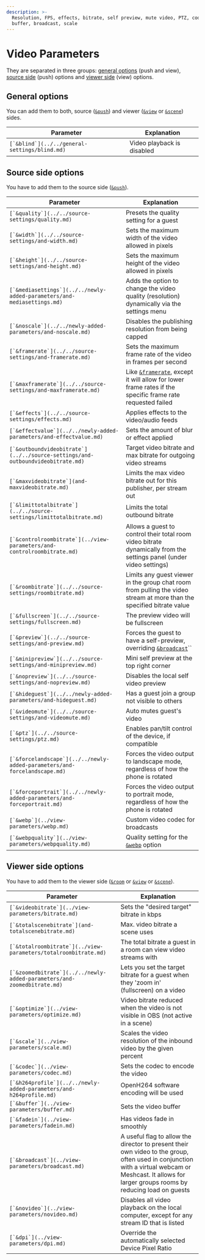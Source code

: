 ```yaml
---
description: >-
  Resolution, FPS, effects, bitrate, self preview, mute video, PTZ, codec,
  buffer, broadcast, scale
---
```


# Video Parameters

They are separated in three groups: [general options](./#general-options) (push and view), [source side](./#source-side-options) (push) options and [viewer side](./#viewer-side-options) (view) options.

## General options

You can add them to both, source ([`&push`](../../source-settings/push.md)) and viewer ([`&view`](../view-parameters/view.md) or [`&scene`](../view-parameters/scene.md)) sides.

| Parameter                                       | Explanation                |
| ----------------------------------------------- | -------------------------- |
| ``[`&blind`](../../general-settings/blind.md)`` | Video playback is disabled |

## Source side options

You have to add them to the source side ([`&push`](../../source-settings/push.md)).

| Parameter                                                                        | Explanation                                                                                                                                         |
| -------------------------------------------------------------------------------- | --------------------------------------------------------------------------------------------------------------------------------------------------- |
| ``[`&quality`](../../source-settings/quality.md)``                               | Presets the quality setting for a guest                                                                                                             |
| ``[`&width`](../../source-settings/and-width.md)``                               | Sets the maximum width of the video allowed in pixels                                                                                               |
| ``[`&height`](../../source-settings/and-height.md)``                             | Sets the maximum height of the video allowed in pixels                                                                                              |
| ``[`&mediasettings`](../../newly-added-parameters/and-mediasettings.md)``        | Adds the option to change the video quality (resolution) dynamically via the settings menu                                                          |
| ``[`&noscale`](../../newly-added-parameters/and-noscale.md)``                    | Disables the publishing resolution from being capped                                                                                                |
| ``[`&framerate`](../../source-settings/and-framerate.md)``                       | Sets the maximum frame rate of the video in frames per second                                                                                       |
| ``[`&maxframerate`](../../source-settings/and-maxframerate.md)``                 | Like [`&framerate`](../../source-settings/and-framerate.md), except it will allow for lower frame rates if the specific frame rate requested failed |
| ``[`&effects`](../../source-settings/effects.md)``                               | Applies effects to the video/audio feeds                                                                                                            |
| ``[`&effectvalue`](../../newly-added-parameters/and-effectvalue.md)``            | Sets the amount of blur or effect applied                                                                                                           |
| ``[`&outboundvideobitrate`](../../source-settings/and-outboundvideobitrate.md)`` | Target video bitrate and max bitrate for outgoing video streams                                                                                     |
| ``[`&maxvideobitrate`](and-maxvideobitrate.md)``                                 | Limits the max video bitrate out for this publisher, per stream out                                                                                 |
| ``[`&limittotalbitrate`](../../source-settings/limittotalbitrate.md)``           | Limits the total outbound bitrate                                                                                                                   |
| ``[`&controlroombitrate`](../view-parameters/and-controlroombitrate.md)``        | Allows a guest to control their total room video bitrate dynamically from the settings panel (under video settings)                                 |
| ``[`&roombitrate`](../../source-settings/roombitrate.md)``                       | Limits any guest viewer in the group chat room from pulling the video stream at more than the specified bitrate value                               |
| ``[`&fullscreen`](../../source-settings/fullscreen.md)``                         | The preview video will be fullscreen                                                                                                                |
| ``[`&preview`](../../source-settings/and-preview.md)``                           | Forces the guest to have a self-preview, overriding [`&broadcast`](../view-parameters/broadcast.md)``                                               |
| ``[`&minipreview`](../../source-settings/and-minipreview.md)``                   | Mini self preview at the top right corner                                                                                                           |
| ``[`&nopreview`](../../source-settings/and-nopreview.md)``                       | Disables the local self video preview                                                                                                               |
| ``[`&hideguest`](../../newly-added-parameters/and-hideguest.md)``                | Has a guest join a group not visible to others                                                                                                      |
| ``[`&videomute`](../../source-settings/and-videomute.md)``                       | Auto mutes guest's video                                                                                                                            |
| ``[`&ptz`](../../source-settings/ptz.md)``                                       | Enables pan/tilt control of the device, if compatible                                                                                               |
| ``[`&forcelandscape`](../../newly-added-parameters/and-forcelandscape.md)``      | Forces the video output to landscape mode, regardless of how the phone is rotated                                                                   |
| ``[`&forceportrait`](../../newly-added-parameters/and-forceportrait.md)``        | Forces the video output to portrait mode, regardless of how the phone is rotated                                                                    |
| ``[`&webp`](../view-parameters/webp.md)``                                        | Custom video codec for broadcasts                                                                                                                   |
| ``[`&webpquality`](../view-parameters/webpquality.md)``                          | Quality setting for the [`&webp`](../view-parameters/webp.md) option                                                                                |

## **Viewer side options**

You have to add them to the viewer side ([`&room`](../../general-settings/room.md) or [`&view`](../view-parameters/view.md) or [`&scene`](../view-parameters/scene.md)).

| Parameter                                                                 | Explanation                                                                                                                                                                                            |
| ------------------------------------------------------------------------- | ------------------------------------------------------------------------------------------------------------------------------------------------------------------------------------------------------ |
| ``[`&videobitrate`](../view-parameters/bitrate.md)``                      | Sets the "desired target" bitrate in kbps                                                                                                                                                              |
| ``[`&totalscenebitrate`](and-totalscenebitrate.md)``                      | Max. video bitrate a scene uses                                                                                                                                                                        |
| ``[`&totalroombitrate`](../view-parameters/totalroombitrate.md)``         | The total bitrate a guest in a room can view video streams with                                                                                                                                        |
| ``[`&zoomedbitrate`](../../newly-added-parameters/and-zoomedbitrate.md)`` | Lets you set the target bitrate for a guest when they 'zoom in' (fullscreen) on a video                                                                                                                |
| ``[`&optimize`](../view-parameters/optimize.md)``                         | Video bitrate reduced when the video is not visible in OBS (not active in a scene)                                                                                                                     |
| ``[`&scale`](../view-parameters/scale.md)``                               | Scales the video resolution of the inbound video by the given percent                                                                                                                                  |
| ``[`&codec`](../view-parameters/codec.md)``                               | Sets the codec to encode the video                                                                                                                                                                     |
| ``[`&h264profile`](../../newly-added-parameters/and-h264profile.md)``     | OpenH264 software encoding will be used                                                                                                                                                                |
| ``[`&buffer`](../view-parameters/buffer.md)``                             | Sets the video buffer                                                                                                                                                                                  |
| ``[`&fadein`](../view-parameters/fadein.md)``                             | Has videos fade in smoothly                                                                                                                                                                            |
| ``[`&broadcast`](../view-parameters/broadcast.md)``                       | A useful flag to allow the director to present their own video to the group, often used in conjunction with a virtual webcam or Meshcast. It allows for larger groups rooms by reducing load on guests |
| ``[`&novideo`](../view-parameters/novideo.md)``                           | Disables all video playback on the local computer, except for any stream ID that is listed                                                                                                             |
| ``[`&dpi`](../view-parameters/dpi.md)``                                   | Override the automatically selected Device Pixel Ratio                                                                                                                                                 |
